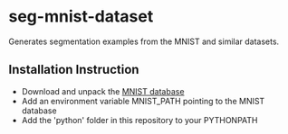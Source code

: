 # seg-mnist-dataset
Generates segmentation examples from the MNIST and similar datasets.

## Installation Instruction

* Download and unpack the [MNIST database](http://yann.lecun.com/exdb/mnist/)
* Add an environment variable MNIST_PATH pointing to the MNIST database
* Add the 'python' folder in this repository to your PYTHONPATH
